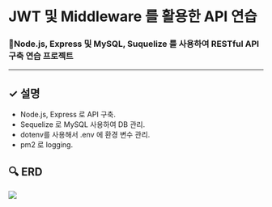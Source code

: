 # JWT 및 Middleware 를 활용한 API 연습

### 🎯Node.js, Express 및 MySQL, Suquelize 를 사용하여 RESTful API 구축 연습 프로젝트

<hr/>

## ✓ 설명
- Node.js, Express 로 API 구축.
- Sequelize 로 MySQL 사용하여 DB 관리.
- dotenv를 사용해서 .env 에 환경 변수 관리.
- pm2 로 logging.

## 🔍 ERD
![](../../../Downloads/drawSQL-export-2022-10-12_00_11.png)
